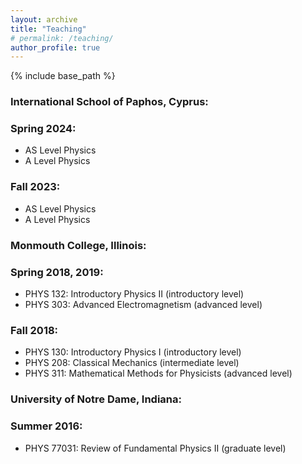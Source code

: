 ```yaml
---
layout: archive
title: "Teaching"
# permalink: /teaching/
author_profile: true
---
```


{% include base_path %}

### International School of Paphos, Cyprus:

### Spring 2024:
- AS Level Physics
- A Level Physics

### Fall 2023:
- AS Level Physics
- A Level Physics

### Monmouth College, Illinois:

### Spring 2018, 2019:
- PHYS 132: Introductory Physics II (introductory level)
- PHYS 303: Advanced Electromagnetism (advanced level)

### Fall 2018:
- PHYS 130: Introductory Physics I (introductory level)
- PHYS 208: Classical Mechanics (intermediate level)
- PHYS 311: Mathematical Methods for Physicists (advanced level)

### University of Notre Dame, Indiana:

### Summer 2016:
- PHYS 77031: Review of Fundamental Physics II (graduate level)

